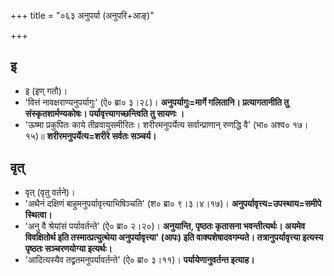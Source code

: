+++
title = "०६३ अनुपर्या (अनुपरि+आङ्)"

+++

## इ
- इ (इण् गतौ)।
- 'वित्तं नावक्षराण्यनुपर्यागुः' (ऐ० ब्रा० ३।२८)। **अनुपर्यागुः=मार्गे गलितानि। प्रत्यागतानीति तु संस्कृतशार्मण्यकोषः। पर्यावृत्त्यागच्छन्त्विति तु सायणः ।**
- 'ऊष्मा प्रकुपितः काये तीव्रवायुसमीरितः। शरीरमनुपर्येत्य सर्वान्प्राणान् रुणद्धि वै' (भा० अश्व० १७।१५)॥ **शरीरमनुपर्येत्य=शरीरे सर्वतः सञ्चर्य।**

## वृत्
- वृत् (वृतु वर्तने)।
- 'अथैनं दक्षिणं बाहुमनुपर्यावृत्त्याभिषिञ्चति' (श० ब्रा० ९।३।४।१७)। **अनुपर्यावृत्त्य=उपस्थाय=समीपे स्थित्वा।**
- 'अनु वै श्रेयांसं पर्यावर्तन्ते' (ऐ० ब्रा० २।२०)। **अनुयान्ति, पृष्ठतः कृतासना भवन्तीत्यर्थः। अयमेव विवक्षितोर्थ इति तस्मात्प्रत्युत्थेया अनुपर्यावृत्त्या' (आपः) इति वाक्यशेषादवगम्यते। तत्रानुपर्यावृत्त्या इत्यस्य पृष्ठतः सञ्चरणयोग्या इत्यर्थः।**
- 'आदित्यस्यैव तद्व्रतमनुपर्यावर्तन्ते' (ऐ० ब्रा० ३।११)। **पर्यायेणानुवर्तन्त इत्याह।**
